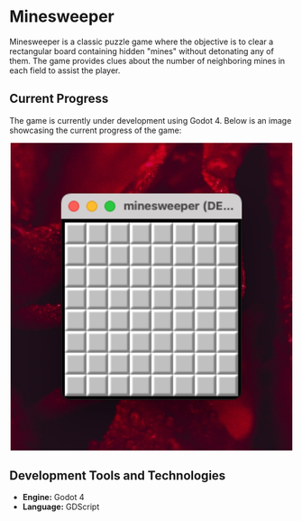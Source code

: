 # Minesweeper

Minesweeper is a classic puzzle game where the objective is to clear a rectangular board containing hidden "mines" without detonating any of them. The game provides clues about the number of neighboring mines in each field to assist the player.

## Current Progress

The game is currently under development using Godot 4. Below is an image showcasing the current progress of the game:

<p align="center">
	<img src="resources/progress.png" width="500px">
</p>

## Development Tools and Technologies

- **Engine:** Godot 4
- **Language:** GDScript
